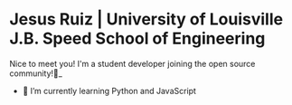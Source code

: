 # Jesus Ruiz | University of Louisville J.B. Speed School of Engineering
Nice to meet you! I'm a student developer joining the open source community!👋_

<!--
**lordruzzki/lordruzzki** is a ✨ _special_ ✨ repository because its `README.md` (this file) appears on your GitHub profile.
-->

- 🌱 I’m currently learning Python and JavaScript

<!--
- 👯 I’m looking to collaborate on ...
- 🤔 I’m looking for help with ...
- 💬 Ask me about ...
- 📫 How to reach me: ...
- 😄 Pronouns: ...
- ⚡ Fun fact: ...
-->

